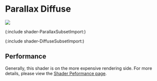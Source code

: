Parallax Diffuse
================


![](http://docwiki.hq.unity3d.com/uploads/Main/Shaders./Shader-NormalParallaxBump.png)  

(:include shader-ParallaxSubsetImport:)

(:include shader-DiffuseSubsetImport:)

Performance
-----------


Generally, this shader is on the more expensive rendering side.  For more details, please view the [Shader Peformance page](shader-performance.html).
